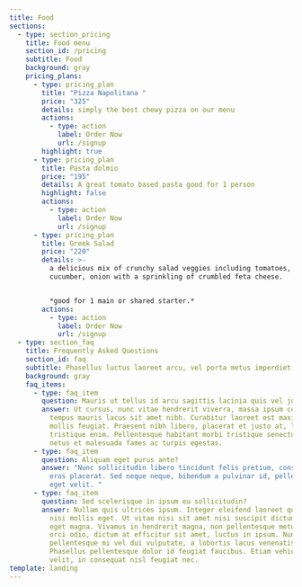 ```yaml
---
title: Food
sections:
  - type: section_pricing
    title: Food menu
    section_id: /pricing
    subtitle: Food
    background: gray
    pricing_plans:
      - type: pricing_plan
        title: "Pizza Napolitana "
        price: "325"
        details: simply the best chewy pizza on our menu
        actions:
          - type: action
            label: Order Now
            url: /signup
        highlight: true
      - type: pricing_plan
        title: Pasta dolmio
        price: "195"
        details: A great tomato based pasta good for 1 person
        highlight: false
        actions:
          - type: action
            label: Order Now
            url: /signup
      - type: pricing_plan
        title: Greek Salad
        price: "220"
        details: >-
          a delicious mix of crunchy salad veggies including tomatoes, celery,
          cucumber, onion with a sprinkling of crumbled feta cheese. 


          *good for 1 main or shared starter.*
        actions:
          - type: action
            label: Order Now
            url: /signup
  - type: section_faq
    title: Frequently Asked Questions
    section_id: faq
    subtitle: Phasellus luctus laoreet arcu, vel porta metus imperdiet sit amet.
    background: gray
    faq_items:
      - type: faq_item
        question: Mauris ut tellus id arcu sagittis lacinia quis vel justo?
        answer: Ut cursus, nunc vitae hendrerit viverra, massa ipsum congue quam, sed
          tempus mauris lacus sit amet nibh. Curabitur laoreet est maximus
          mollis feugiat. Praesent nibh libero, placerat et justo at, luctus
          tristique enim. Pellentesque habitant morbi tristique senectus et
          netus et malesuada fames ac turpis egestas.
      - type: faq_item
        question: Aliquam eget purus ante?
        answer: "Nunc sollicitudin libero tincidunt felis pretium, consectetur aliquam
          eros placerat. Sed neque neque, bibendum a pulvinar id, pellentesque
          eget velit. "
      - type: faq_item
        question: Sed scelerisque in ipsum eu sollicitudin?
        answer: Nullam quis ultrices ipsum. Integer eleifend laoreet quam, ac dignissim
          nisi mollis eget. Ut vitae nisi sit amet nisi suscipit dictum faucibus
          eget magna. Vivamus in hendrerit magna, non pellentesque metus. Morbi
          orci odio, dictum at efficitur sit amet, luctus in ipsum. Nunc
          pellentesque mi vel dui vulputate, a lobortis lacus venenatis.
          Phasellus pellentesque dolor id feugiat faucibus. Etiam vehicula nunc
          velit, in consequat nisl feugiat nec.
template: landing
---
```

